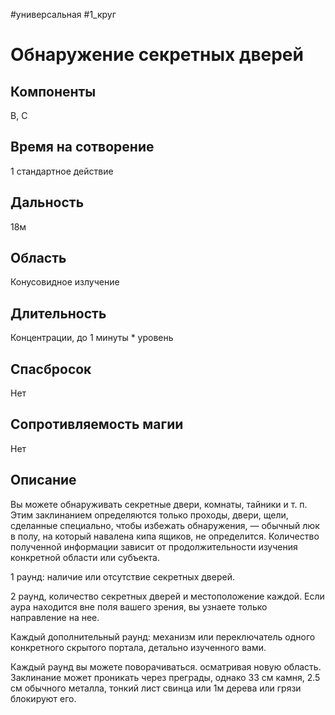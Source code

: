 #универсальная
#1_круг
# Обнаружение секретных дверей

## Компоненты
В, С

## Время на сотворение
1 стандартное действие

## Дальность
18м

## Область
Конусовидное излучение

## Длительность
Концентрации, до 1 минуты * уровень

## Спасбросок
Нет

## Сопротивляемость магии
Нет

## Описание
Вы можете обнаруживать секретные двери, комнаты, тайники и т. п. Этим заклинанием определяются только проходы, двери, щели, сделанные специально, чтобы избежать обнаружения, — обычный люк в полу, на который навалена кипа ящиков, не определится. Количество полученной информации зависит от продолжительности изучения конкретной области или субъекта.

1 раунд: наличие или отсутствие секретных дверей.

2 раунд, количество секретных дверей и местоположение каждой. Если аура находится вне поля вашего зрения, вы узнаете только направление на нее.

Каждый дополнительный раунд: механизм или переключатель одного конкретного скрытого портала, детально изученного вами.

Каждый раунд вы можете поворачиваться. осматривая новую область. Заклинание может проникать через преграды, однако 33 см камня, 2.5 см обычного металла, тонкий лист свинца или 1м дерева или грязи блокируют его.